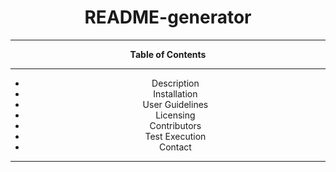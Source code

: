 <div align='center'>
<h1><strong>README-generator</strong></h1>
<hr>
<strong>Table of Contents</strong>  
<hr>
<ul list-style-type='none'>
  <li>Description</li>
  <li>Installation</li>
  <li>User Guidelines</li>
  <li>Licensing</li>
  <li>Contributors</li>
  <li>Test Execution</li>
  <li>Contact</li>
</ul>
<hr>
</div>
